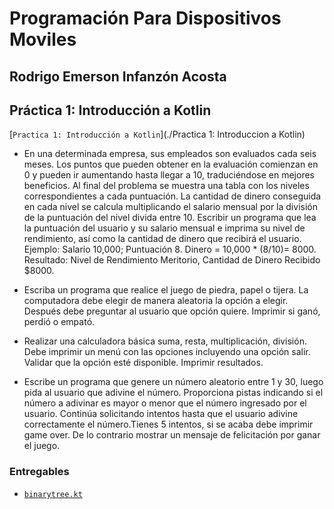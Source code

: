 # Programación Para Dispositivos Moviles

## Rodrigo Emerson Infanzón Acosta
  
## Práctica 1: Introducción a Kotlin
[`Practica 1: Introducción a Kotlin`](./Practica 1: Introduccion a Kotlin)
- En una determinada empresa, sus empleados son evaluados cada seis meses. Los puntos que pueden obtener en la evaluación comienzan en 0 y pueden ir aumentando hasta llegar a 10, traduciéndose en mejores beneficios. Al final del problema se muestra una tabla con los niveles correspondientes a cada puntuación. La cantidad de dinero conseguida en cada nivel  se calcula multiplicando el salario mensual por la  división de la puntuación del nivel divida entre 10. Escribir un programa que lea la puntuación del usuario y su salario mensual e imprima su nivel de rendimiento, así como la cantidad de dinero que recibirá el usuario. Ejemplo: Salario 10,000; Puntuación 8. Dinero = 10,000 * (8/10)= 8000. Resultado: Nivel de Rendimiento Meritorio, Cantidad de Dinero Recibido $8000. 

- Escriba un programa que realice el juego de piedra, papel o tijera. La computadora debe elegir de manera aleatoria la opción a elegir. Después debe preguntar al usuario que opción quiere. Imprimir si ganó, perdió o empató.

- Realizar una calculadora  básica suma, resta, multiplicación, división. Debe imprimir un menú con las opciones incluyendo una opción salir. Validar que la opción esté disponible. Imprimir resultados.

- Escribe un programa que genere un número aleatorio entre 1 y 30, luego pida al usuario que adivine el número. Proporciona pistas indicando si el número a adivinar es mayor o menor que el número ingresado por el usuario. Continúa solicitando intentos hasta que el usuario adivine correctamente el número.Tienes 5 intentos, si se acaba debe imprimir game over. De lo contrario mostrar un mensaje de felicitación por ganar el juego.

### Entregables

- [`binarytree.kt`](./binarytrees/binarytree.cpp)
